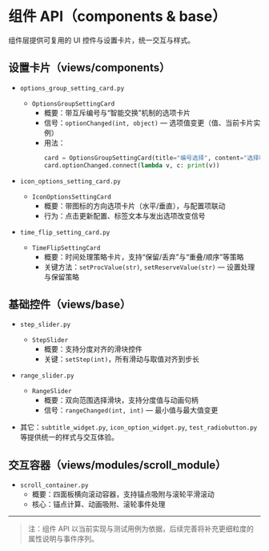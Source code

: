 # 组件 API（components & base）

组件层提供可复用的 UI 控件与设置卡片，统一交互与样式。

## 设置卡片（views/components）

- `options_group_setting_card.py`
  - `OptionsGroupSettingCard`
    - 概要：带互斥编号与“智能交换”机制的选项卡片
    - 信号：`optionChanged(int, object)` — 选项值变更（值、当前卡片实例）
    - 用法：
      ```python
      card = OptionsGroupSettingCard(title="编号选择", content="选择唯一编号")
      card.optionChanged.connect(lambda v, c: print(v))
      ```

- `icon_options_setting_card.py`
  - `IconOptionsSettingCard`
    - 概要：带图标的方向选项卡片（水平/垂直），与配置项联动
    - 行为：点击更新配置、标签文本与发出选项改变信号

- `time_flip_setting_card.py`
  - `TimeFlipSettingCard`
    - 概要：时间处理策略卡片，支持“保留/丢弃”与“重叠/顺序”等策略
    - 关键方法：`setProcValue(str)`, `setReserveValue(str)` — 设置处理与保留策略

## 基础控件（views/base）

- `step_slider.py`
  - `StepSlider`
    - 概要：支持分度对齐的滑块控件
    - 关键：`setStep(int)`，所有滑动与取值对齐到步长

- `range_slider.py`
  - `RangeSlider`
    - 概要：双向范围选择滑块，支持分度值与动画句柄
    - 信号：`rangeChanged(int, int)` — 最小值与最大值变更

- 其它：`subtitle_widget.py`, `icon_option_widget.py`, `test_radiobutton.py` 等提供统一的样式与交互体验。

## 交互容器（views/modules/scroll_module）

- `scroll_container.py`
  - 概要：四面板横向滚动容器，支持锚点吸附与滚轮平滑滚动
  - 核心：锚点计算、动画吸附、滚轮事件处理

---

> 注：组件 API 以当前实现与测试用例为依据，后续完善将补充更细粒度的属性说明与事件序列。